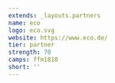 ```yaml
---
extends: _layouts.partners
name: eco
logo: eco.svg
website: https://www.eco.de/
tier: partner
strength: 70
camps: ffm1810
short: ''
---
```


